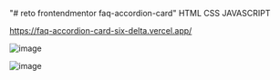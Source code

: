 "# reto frontendmentor faq-accordion-card"  HTML CSS JAVASCRIPT

https://faq-accordion-card-six-delta.vercel.app/

![image](https://github.com/gabrielveliz/faq-accordion-card/assets/24717811/8cce6d99-2ffe-4872-96e0-82399e3a2153)

![image](https://github.com/gabrielveliz/faq-accordion-card/assets/24717811/a1e4126e-a4e7-42a0-a297-ba82b381e3ba)
